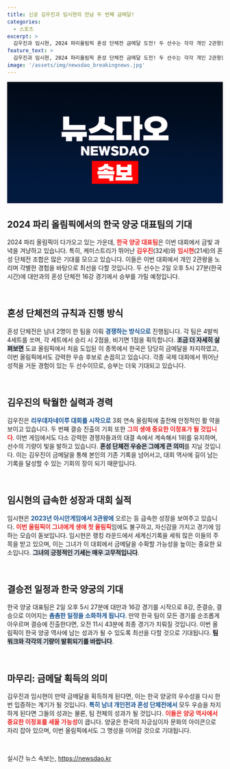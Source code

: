 ```yaml
---
title: 신궁 김우진과 임시현의 만남 두 번째 금메달!
categories:
  - 스포츠
excerpt: >
  김우진과 임시현, 2024 파리올림픽 혼성 단체전 금메달 도전! 두 선수는 각각 개인 2관왕을 목표로 하는데, 이번 경기에서 승리하면 한국 양궁의 새로운 전설이 탄생할까? 다음 경기 시간과 함께 흥미진진한 결과를 지켜보세요!
feature_text: >
  김우진과 임시현, 2024 파리올림픽 혼성 단체전 금메달 도전! 두 선수는 각각 개인 2관왕을 목표로 하는데, 이번 경기에서 승리하면 한국 양궁의 새로운 전설이 탄생할까? 다음 경기 시간과 함께 흥미진진한 결과를 지켜보세요!
image: '/assets/img/newsdao_breakingnews.jpg'
---
```


<p><img src="/assets/img/newsdao_breakingnews.jpg" alt="ontimetimes 속보" /></p>

<h2 data-ke-size="size26">2024 파리 올림픽에서의 한국 양궁 대표팀의 기대</h2>

<p data-ke-size="size16">2024 파리 올림픽이 다가오고 있는 가운데, <b><span style="color: #ee2323;">한국 양궁 대표팀</span></b>은 이번 대회에서 금빛 과녁을 겨냥하고 있습니다. 특히, 케미스트리가 뛰어난 <b><span style="color: #ee2323;">김우진</span></b>(32세)와 <b><span style="color: #ee2323;">임시현</span></b>(21세)의 혼성 단체전 조합은 많은 기대를 모으고 있습니다. 이들은 이번 대회에서 개인 2관왕을 노리며 각별한 경험을 바탕으로 최선을 다할 것입니다. 두 선수는 2일 오후 5시 27분(한국시간)에 대만과의 혼성 단체전 16강 경기에서 승부를 가릴 예정입니다.</p>

<p data-ke-size="size16">&nbsp;</p>

<h2 data-ke-size="size26">혼성 단체전의 규칙과 진행 방식</h2>

<p data-ke-size="size16">혼성 단체전은 남녀 2명이 한 팀을 이뤄 <b><span style="color: #1a5490;">경쟁하는 방식으로</span></b> 진행됩니다. 각 팀은 4발씩 4세트를 쏘며, 각 세트에서 승리 시 2점을, 비기면 1점을 획득합니다. <b><span style="background-color: #21538527;">조금 더 자세히 살펴보면</span></b> 도쿄 올림픽에서 처음 도입된 이 종목에서 한국은 당당히 금메달을 차지하였고, 이번 올림픽에서도 강력한 우승 후보로 손꼽히고 있습니다. 각종 국제 대회에서 뛰어난 성적을 거둔 경험이 있는 두 선수이므로, 승부는 더욱 기대되고 있습니다.</p>

<p data-ke-size="size16">&nbsp;</p>

<h2 data-ke-size="size26">김우진의 탁월한 실력과 경력</h2>

<p data-ke-size="size16">김우진은 <b><span style="color: #1a5490;">리우데자네이루 대회를 시작으로</span></b> 3회 연속 올림픽에 출전해 안정적인 활 약을 보이고 있습니다. 두 번째 결승 진출의 기회 또한 <b><span style="color: #ee2323;">그의 생애 중요한 이정표가 될 것입니다</span></b>. 이번 게임에서도 다소 강력한 경쟁자들과의 대결 속에서 계속해서 1위를 유지하며, 선수의 기량이 빛을 발하고 있습니다. <b><span style="background-color: #21538527;">혼성 단체전 우승은 그에게 큰 의미</span></b>를 지닐 것입니다. 이는 김우진이 금메달을 통해 본인의 기존 기록을 넘어서고, 대회 역사에 길이 남는 기록을 달성할 수 있는 기회의 장이 되기 때문입니다.</p>

<p data-ke-size="size16">&nbsp;</p>

<h2 data-ke-size="size26">임시현의 급속한 성장과 대회 실적</h2>

<p data-ke-size="size16">임시현은 <b><span style="color: #1a5490;">2023년 아시안게임에서 3관왕에</span></b> 오르는 등 급속한 성장을 보여주고 있습니다. <b><span style="color: #ee2323;">이번 올림픽이 그녀에게 생애 첫 올림픽</span></b>임에도 불구하고, 자신감을 가지고 경기에 임하는 모습이 돋보입니다. 임시현은 랭킹 라운드에서 세계신기록을 세워 많은 이들의 주목을 받고 있으며, 이는 그녀가 이 대회에서 금메달을 수확할 가능성을 높이는 중요한 요소입니다. <b><span style="background-color: #21538527;">그녀의 긍정적인 기세는 매우 고무적입니다</span></b>.</p>

<p data-ke-size="size16">&nbsp;</p>

<h2 data-ke-size="size26">결승전 일정과 한국 양궁의 기대</h2>

<p data-ke-size="size16">한국 양궁 대표팀은 2일 오후 5시 27분에 대만과 16강 경기를 시작으로 8강, 준결승, 결승으로 이어지는 <b><span style="color: #1a5490;">촘촘한 일정을 소화하게 됩니다</span></b>. 만약 한국 팀이 모든 경기를 순조롭게 아우르며 결승에 진출한다면, 오전 11시 43분에 최종 경기가 치뤄질 것입니다. 이번 올림픽이 한국 양궁 역사에 남는 성과가 될 수 있도록 최선을 다할 것으로 기대됩니다. <b><span style="background-color: #21538527;">팀워크와 각각의 기량이 발휘되기를 바랍니다</span></b>.</p>

<p data-ke-size="size16">&nbsp;</p>

<h2 data-ke-size="size26">마무리: 금메달 획득의 의미</h2>

<p data-ke-size="size16">김우진과 임시현이 만약 금메달을 획득하게 된다면, 이는 한국 양궁의 우수성을 다시 한번 입증하는 계기가 될 것입니다. <b><span style="color: #1a5490;">특히 남녀 개인전과 혼성 단체전에서</span></b> 모두 우승을 차지하게 된다면 그들의 성과는 물론, 팀 전체의 성과가 될 것입니다. <b><span style="color: #ee2323;">이들은 양궁 역사에서 중요한 이정표를 세울 가능성</span></b>이 큽니다. 양궁은 한국의 자긍심이자 문화의 아이콘으로 자리 잡아 있으며, 이번 올림픽에서도 그 명성을 이어갈 것으로 기대됩니다.</p>

<p data-ke-size="size16">&nbsp;</p>
실시간 뉴스 속보는, <a href="https://newsdao.kr" rel="dofollow">https://newsdao.kr</a>


